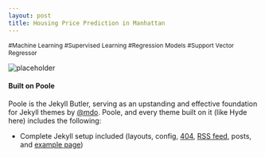 ```yaml
---
layout: post
title: Housing Price Prediction in Manhattan
---
```


<div class="message" style="font-size:12px;">
  #Machine Learning  #Supervised Learning  #Regression Models  #Support Vector Regressor
</div>

![placeholder](http://placehold.it/800x400 "Large example image")

#### Built on Poole

Poole is the Jekyll Butler, serving as an upstanding and effective foundation for Jekyll themes by [@mdo](https://twitter.com/mdo). Poole, and every theme built on it (like Hyde here) includes the following:

* Complete Jekyll setup included (layouts, config, [404](/404), [RSS feed](/atom.xml), posts, and [example page](/about))
